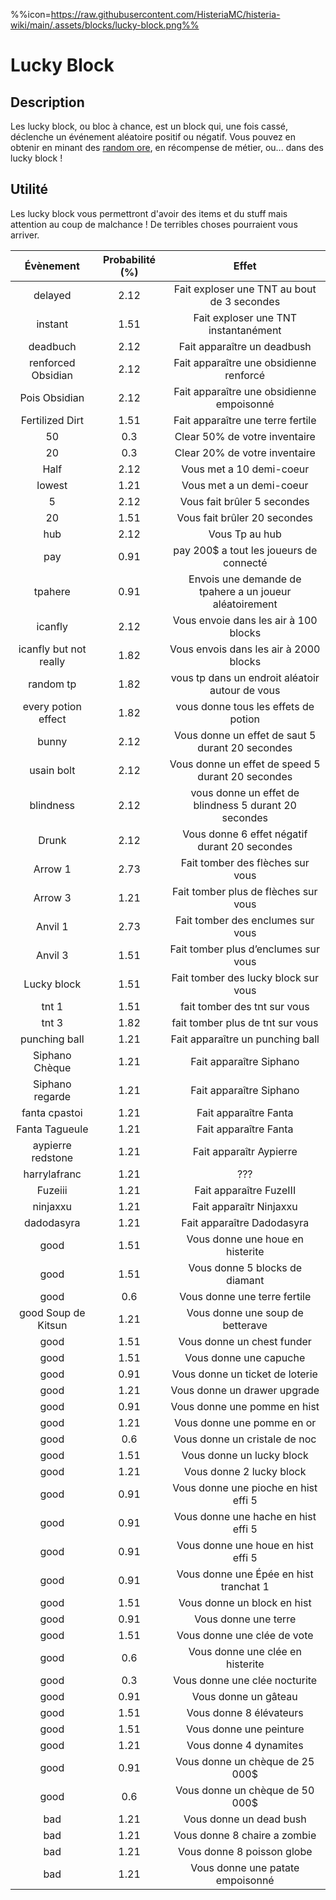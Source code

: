%%icon=https://raw.githubusercontent.com/HisteriaMC/histeria-wiki/main/.assets/blocks/lucky-block.png%%

# Lucky Block 

## Description 
Les lucky block, ou bloc à chance, est un block qui, une fois cassé, déclenche un événement aléatoire positif ou négatif. Vous pouvez en obtenir en minant des [random ore](https://histeria.fr/wiki/blocks/random-ore), en récompense de métier, ou... dans des lucky block !

## Utilité
Les lucky block vous permettront d'avoir des items et du stuff mais attention au coup de malchance ! De terribles choses pourraient vous arriver.

| Évènement | Probabilité (%) | Effet |
|:-----:|:---------------:|:-----:|
| delayed |2.12| Fait exploser une TNT au bout de 3 secondes|
| instant |1.51| Fait exploser une TNT instantanément |
| deadbuch |2.12| Fait apparaître un deadbush|
| renforced Obsidian |2.12| Fait apparaître une obsidienne renforcé|
| Pois Obsidian |2.12| Fait apparaître une obsidienne empoisonné |
| Fertilized Dirt |1.51| Fait apparaître une terre fertile|
| 50 |0.3| Clear 50% de votre inventaire|
| 20 |0.3| Clear 20% de votre inventaire|
| Half |2.12| Vous met a 10 demi-coeur|
| lowest |1.21| Vous met a un demi-coeur|
| 5 |2.12| Vous fait brûler 5 secondes|
| 20 |1.51| Vous fait brûler 20 secondes|
| hub |2.12| Vous Tp au hub|
| pay |0.91| pay 200$ a tout les joueurs de connecté |
| tpahere |0.91| Envois une demande de tpahere a un joueur aléatoirement|
| icanfly |2.12| Vous envoie dans les air à 100 blocks|
| icanfly but not really|1.82| Vous envois dans les air à 2000 blocks|
| random tp |1.82| vous tp dans un endroit aléatoir autour de vous|
| every potion effect |1.82| vous donne tous les effets de potion|
| bunny |2.12| Vous donne un effet de saut 5 durant 20 secondes|
| usain bolt |2.12| Vous donne un effet de speed 5 durant 20 secondes|
| blindness |2.12| vous donne un effet de blindness 5 durant 20 secondes|
| Drunk |2.12| Vous donne 6 effet négatif durant 20 secondes|
| Arrow 1 |2.73| Fait tomber des flèches sur vous|
| Arrow 3 |1.21| Fait tomber plus de flèches sur vous|
| Anvil 1 |2.73| Fait tomber des enclumes sur vous|
| Anvil 3 |1.51| Fait tomber plus d’enclumes sur vous|
| Lucky block |1.51| Fait tomber des lucky block sur vous|
| tnt 1 |1.51| fait tomber des tnt sur vous|
| tnt 3 |1.82| fait tomber plus de tnt sur vous|
| punching ball |1.21| Fait apparaître un punching ball|
| Siphano Chèque |1.21| Fait apparaître Siphano|
| Siphano regarde |1.21| Fait apparaître Siphano|
| fanta cpastoi |1.21| Fait apparaître Fanta|
| Fanta Tagueule |1.21| Fait apparaître Fanta|
| aypierre redstone |1.21| Fait apparaîtr Aypierre|
| harrylafranc |1.21| ???|
| Fuzeiii |1.21| Fait apparaître FuzeIII|
| ninjaxxu |1.21| Fait apparaîtr Ninjaxxu|
| dadodasyra |1.21| Fait apparaître Dadodasyra|
| good |1.51| Vous donne une houe en histerite|
| good |1.51| Vous donne 5 blocks de diamant|
| good |0.6| Vous donne une terre fertile |
| good Soup de Kitsun |1.21| Vous donne une soup de betterave |
| good |1.51| Vous donne un chest funder|
| good |1.51| Vous donne une capuche|
| good |0.91| Vous donne un ticket de loterie |
| good |1.21| Vous donne un drawer upgrade|
| good |0.91| Vous donne une pomme en hist|
| good |1.21| Vous donne une pomme en or|
| good |0.6| Vous donne un cristale de noc|
| good |1.51| Vous donne un lucky block|
| good |1.21| Vous donne 2 lucky block |
| good |0.91| Vous donne une pioche en hist effi 5|
| good |0.91| Vous donne une hache en hist effi 5|
| good |0.91| Vous donne une houe en hist effi 5|
| good |0.91| Vous donne une Épée en hist tranchat 1|
| good |1.51| Vous donne un block en hist|
| good |0.91| Vous donne une terre|
| good |1.51| Vous donne une clée de vote|
| good |0.6| Vous donne une clée en histerite|
| good |0.3| Vous donne une clée nocturite|
| good |0.91| Vous donne un gâteau|
| good |1.51| Vous donne 8 élévateurs|
| good |1.51| Vous donne une peinture |
| good |1.21| Vous donne 4 dynamites|
| good |0.91| Vous donne un chèque de 25 000$|
| good |0.6| Vous donne un chèque de 50 000$|
| bad |1.21| Vous donne un dead bush|
| bad |1.21| Vous donne 8 chaire a zombie|
| bad |1.21| Vous donne 8 poisson globe|
| bad |1.21| Vous donne une patate empoisonné|